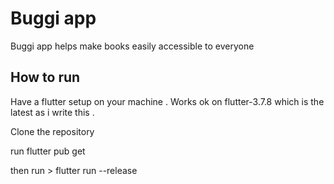 # Buggi app

Buggi app helps make books easily accessible to everyone

## How to run

 Have a flutter setup on your machine . Works ok on flutter-3.7.8 which is the latest as i write this .

Clone the repository

run flutter pub get

then run > flutter run --release

